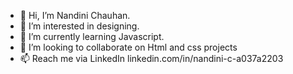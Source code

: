 - 👋 Hi, I’m Nandini Chauhan.
- 👀 I’m interested in designing.
- 🌱 I’m currently learning Javascript.
- 💞️ I’m looking to collaborate on Html and css projects
- 📫 Reach me via LinkedIn 
linkedin.com/in/nandini-c-a037a2203


<!---
Nancy64-bit/Nancy64-bit is a ✨ special ✨ repository because its `README.md` (this file) appears on your GitHub profile.
You can click the Preview link to take a look at your changes.
--->
